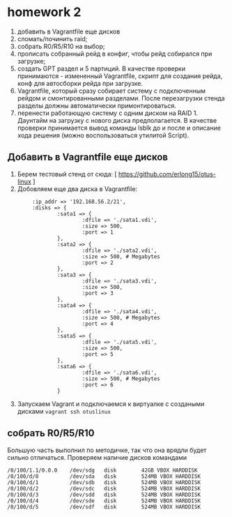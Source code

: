 # homework 2
1. добавить в Vagrantfile еще дисков
2. сломать/починить raid;
3. собрать R0/R5/R10 на выбор;
4. прописать собранный рейд в конфиг, чтобы рейд собирался при загрузке;
5. создать GPT раздел и 5 партиций. В качестве проверки принимаются - измененный Vagrantfile, скрипт для создания рейда, конф для автосборки рейда при загрузке.
6. Vagrantfile, который сразу собирает систему с подключенным рейдом и смонтированными разделами. После перезагрузки стенда разделы должны автоматически примонтироваться.
7. перенести работающую систему с одним диском на RAID 1. Даунтайм на загрузку с нового диска предполагается. В качестве проверки принимается вывод команды lsblk до и после и описание хода решения (можно воспользоваться утилитой Script).

## Добавить в Vagrantfile еще дисков

1. Берем тестовый стенд от сюда: [ https://github.com/erlong15/otus-linux ]
2. Добовляем еще два диска в Vagrantfile:
```  :box_name => "centos/7",
        :ip_addr => '192.168.56.2/21',
        :disks => {
                :sata1 => {
                        :dfile => './sata1.vdi',
                        :size => 500,
                        :port => 1
                },
                :sata2 => {
                        :dfile => './sata2.vdi',
                        :size => 500, # Megabytes
                        :port => 2
                },
                :sata3 => {
                        :dfile => './sata3.vdi',
                        :size => 500,
                        :port => 3
                },
                :sata4 => {
                        :dfile => './sata4.vdi',
                        :size => 500, # Megabytes
                        :port => 4
                },
                :sata5 => {
                        :dfile => './sata5.vdi',
                        :size => 500,
                        :port => 5
                },
                :sata6 => {
                        :dfile => './sata6.vdi',
                        :size => 500, # Megabytes
                        :port => 6
                }
```
3. Запускаем Vagrant и подключаемся к виртуалке с создаными дисками
   ``` vagrant ssh otuslinux ```
   
## собрать R0/R5/R10

 Большую часть выполнил по методичке, так что она врядли будет сильно отличаться.
 Проверяем наличие дисков командами
 ``` [root@otuslinux mdadm]#  sudo lshw -short | grep disk
/0/100/1.1/0.0.0    /dev/sdg   disk        42GB VBOX HARDDISK
/0/100/d/0          /dev/sda   disk        524MB VBOX HARDDISK
/0/100/d/1          /dev/sdb   disk        524MB VBOX HARDDISK
/0/100/d/2          /dev/sdc   disk        524MB VBOX HARDDISK
/0/100/d/3          /dev/sdd   disk        524MB VBOX HARDDISK
/0/100/d/4          /dev/sde   disk        524MB VBOX HARDDISK
/0/100/d/5          /dev/sdf   disk        524MB VBOX HARDDISK 
```
